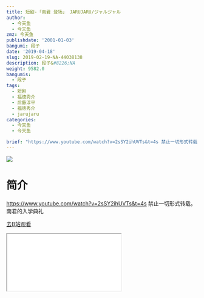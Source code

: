 ```yaml
---
title: 短剧-「南君 登场」 JARUJARU/ジャルジャル
author:
  - 今天鱼
  - 今天鱼
zmz: 今天鱼
publishdate: '2001-01-03'
bangumi: 段子
date: '2019-04-18'
slug: 2019-02-19-NA-44038138
description: 段子&#8226;NA
weight: 9582.0
bangumis:
  - 段子
tags:
  - 短剧
  - 福德秀介
  - 后藤淳平
  - 福徳秀介
  - jarujaru
categories:
  - 今天鱼
  - 今天鱼

brief: "https://www.youtube.com/watch?v=2sSY2ihUVTs&t=4s 禁止一切形式转载。 南君的入学典礼"
---
```

![](https://i.imgur.com/xx6dixF.jpg)
# 简介  
https://www.youtube.com/watch?v=2sSY2ihUVTs&t=4s
禁止一切形式转载。
南君的入学典礼  

[去B站观看](https://www.bilibili.com/video/av44038138/)
<div class ="resp-container"><iframe class="testiframe" src="//player.bilibili.com/player.html?aid=44038138"", scrolling="no", allowfullscreen="true" > </iframe></div> 
